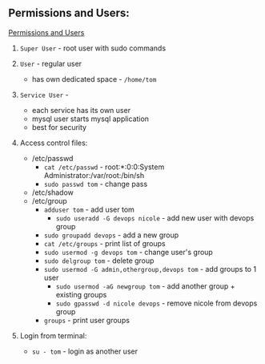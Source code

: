 ## Permissions and Users:
[Permissions and Users](https://techworld-with-nana.teachable.com/courses/1108792/lectures/32584849)

1. `Super User` - root user with sudo commands
2. `User` - regular user
   * has own dedicated space - `/home/tom`
3. `Service User` - 
   * each service has its own user
   * mysql user starts mysql application
   * best for security


1. Access control files:
   * /etc/passwd
     * `cat /etc/passwd` - root:*:0:0:System Administrator:/var/root:/bin/sh
     * `sudo passwd tom` - change pass
   * /etc/shadow
   * /etc/group
     * `adduser tom` - add user tom
       * `sudo useradd -G devops nicole` - add new user with devops group
     * `sudo groupadd devops` - add a new group
     * `cat /etc/groups` - print list of groups
     * `sudo usermod -g devops tom` - change user's group
     * `sudo delgroup tom` - delete group
     * `sudo usermod -G admin,othergroup,devops tom` - add groups to 1 user
       * `sudo usermod -aG newgroup tom` - add another group + existing groups
       * `sudo gpasswd -d nicole devops` - remove nicole from devops group
     * `groups` - print user groups

2. Login from terminal:
   * `su - tom` - login as another user